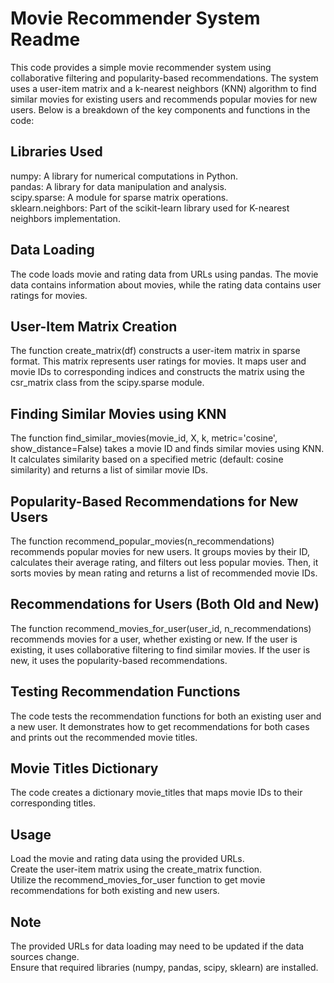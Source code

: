 # **Movie Recommender System Readme**  
This code provides a simple movie recommender system using collaborative filtering and popularity-based recommendations. The system uses a user-item matrix and a k-nearest neighbors (KNN) algorithm to find similar movies for existing users and recommends popular movies for new users. Below is a breakdown of the key components and functions in the code:  

## **Libraries Used**  
numpy: A library for numerical computations in Python.  
pandas: A library for data manipulation and analysis.  
scipy.sparse: A module for sparse matrix operations.  
sklearn.neighbors: Part of the scikit-learn library used for K-nearest neighbors implementation.  

##  **Data Loading**  
The code loads movie and rating data from URLs using pandas. The movie data contains information about movies, while the rating data contains user ratings for movies.  

## **User-Item Matrix Creation**
The function create_matrix(df) constructs a user-item matrix in sparse format. This matrix represents user ratings for movies. It maps user and movie IDs to corresponding indices and constructs the matrix using the csr_matrix class from the scipy.sparse module.  

## **Finding Similar Movies using KNN**  
The function find_similar_movies(movie_id, X, k, metric='cosine', show_distance=False) takes a movie ID and finds similar movies using KNN. It calculates similarity based on a specified metric (default: cosine similarity) and returns a list of similar movie IDs.  

## **Popularity-Based Recommendations for New Users**
The function recommend_popular_movies(n_recommendations) recommends popular movies for new users. It groups movies by their ID, calculates their average rating, and filters out less popular movies. Then, it sorts movies by mean rating and returns a list of recommended movie IDs.  

## **Recommendations for Users (Both Old and New)**  
The function recommend_movies_for_user(user_id, n_recommendations) recommends movies for a user, whether existing or new. If the user is existing, it uses collaborative filtering to find similar movies. If the user is new, it uses the popularity-based recommendations.  

## **Testing Recommendation Functions**  
The code tests the recommendation functions for both an existing user and a new user. It demonstrates how to get recommendations for both cases and prints out the recommended movie titles.  

## **Movie Titles Dictionary**  
The code creates a dictionary movie_titles that maps movie IDs to their corresponding titles.  

## **Usage**  
Load the movie and rating data using the provided URLs.  
Create the user-item matrix using the create_matrix function.  
Utilize the recommend_movies_for_user function to get movie recommendations for both existing and new users.  

## **Note**  
The provided URLs for data loading may need to be updated if the data sources change.  
Ensure that required libraries (numpy, pandas, scipy, sklearn) are installed.  
